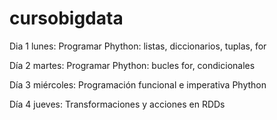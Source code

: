 # cursobigdata
Dia 1 lunes: Programar Phython: listas, diccionarios, tuplas, for


Día 2 martes: Programar Phython: bucles for, condicionales


Día 3 miércoles: Programación funcional e imperativa Phython


Día 4 jueves: Transformaciones y acciones en RDDs
